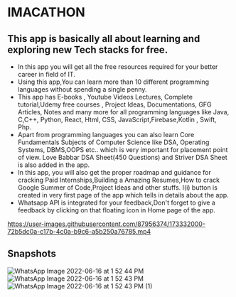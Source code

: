# IMACATHON
## This app is basically all about learning and exploring new Tech stacks for free.
- In this app you will get all the free resources required for your better career in field of IT.
- Using this app,You can learn more than 10 different programming languages without spending a single penny. 
- This app has E-books , Youtube Videos Lectures, Complete tutorial,Udemy free courses , Project Ideas, Documentations, GFG  Articles, Notes and many more for all programming languages like Java, C,C++, Python, React, Html, CSS, JavaScript,Firebase,Kotlin , Swift, Php. 
- Apart from programming languages  you can also learn Core Fundamentals Subjects of Computer Science like DSA, Operating Systems, DBMS,OOPS etc.. which is very important for placement point of view. Love Babbar DSA Sheet(450 Questions) and Striver DSA Sheet is also added in the app.
- In this app, you will also get the proper roadmap and guidance for cracking Paid Internships,Building a Amazing Resumes,How to crack Google Summer of Code,Project Ideas and other stuffs. I(i) button is created in very first page of the app which tells in details about the app.
- Whatsapp API is integrated for your feedback,Don\'t forget to give a feedback by clicking on that floating icon in Home page of the app. 


https://user-images.githubusercontent.com/87956374/173332000-72b5dc0a-c17b-4c0a-b9c6-a5b250a76785.mp4

## Snapshots
![WhatsApp Image 2022-06-16 at 1 52 44 PM](https://user-images.githubusercontent.com/87956374/174026676-60b29bb6-7767-42a0-ae53-848fd9981260.jpeg)
![WhatsApp Image 2022-06-16 at 1 52 43 PM](https://user-images.githubusercontent.com/87956374/174026822-e0c7db08-660a-49ab-bc59-8323d40a1d95.jpeg)
![WhatsApp Image 2022-06-16 at 1 52 43 PM (1)](https://user-images.githubusercontent.com/87956374/174026896-f6a71d91-841a-4dc7-afa1-b202333d9f05.jpeg)
